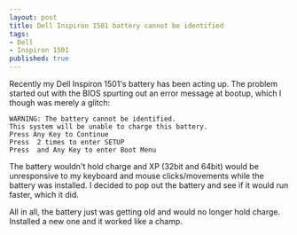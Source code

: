 ```yaml
---
layout: post
title: Dell Inspiron 1501 battery cannot be identified
tags:
- Dell
- Inspiron 1501
published: true
---
```

Recently my Dell Inspiron 1501\'s battery has been acting up. The problem started out
with the BIOS spurting out an error message at bootup, which I though was merely a glitch:

    WARNING: The battery cannot be identified.
    This system will be unable to charge this battery.
    Press Any Key to Continue
    Press  2 times to enter SETUP
    Press  and Any Key to enter Boot Menu

The battery wouldn\'t hold charge and XP (32bit and 64bit) would be unresponsive
to my keyboard and mouse clicks/movements while the battery was installed. I decided to pop out
the battery and see if it would run faster, which it did.

All in all, the battery just was getting old and would no longer hold charge.
Installed a new one and it worked like a champ.
